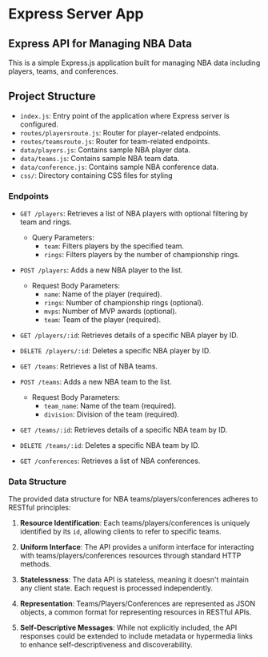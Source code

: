 # Express Server App

## Express API for Managing NBA Data

This is a simple Express.js application built for managing NBA data including players, teams, and conferences.

## Project Structure

- `index.js`: Entry point of the application where Express server is configured.
- `routes/playersroute.js`: Router for player-related endpoints.
- `routes/teamsroute.js`: Router for team-related endpoints.
- `data/players.js`: Contains sample NBA player data.
- `data/teams.js`: Contains sample NBA team data.
- `data/conference.js`: Contains sample NBA conference data.
- `css/`: Directory containing CSS files for styling

### Endpoints

- `GET /players`: Retrieves a list of NBA players with optional filtering by team and rings.
  - Query Parameters:
    - `team`: Filters players by the specified team.
    - `rings`: Filters players by the number of championship rings.
- `POST /players`: Adds a new NBA player to the list.
  - Request Body Parameters:
    - `name`: Name of the player (required).
    - `rings`: Number of championship rings (optional).
    - `mvps`: Number of MVP awards (optional).
    - `team`: Team of the player (required).
- `GET /players/:id`: Retrieves details of a specific NBA player by ID.
- `DELETE /players/:id`: Deletes a specific NBA player by ID.

- `GET /teams`: Retrieves a list of NBA teams.
- `POST /teams`: Adds a new NBA team to the list.
  - Request Body Parameters:
    - `team_name`: Name of the team (required).
    - `division`: Division of the team (required).
- `GET /teams/:id`: Retrieves details of a specific NBA team by ID.
- `DELETE /teams/:id`: Deletes a specific NBA team by ID.

- `GET /conferences`: Retrieves a list of NBA conferences.

### Data Structure

The provided data structure for NBA teams/players/conferences adheres to RESTful principles:

1. **Resource Identification**: Each teams/players/conferences is uniquely identified by its `id`, allowing clients to refer to specific teams.

2. **Uniform Interface**: The API provides a uniform interface for interacting with teams/players/conferences resources through standard HTTP methods.

3. **Statelessness**: The data API is stateless, meaning it doesn't maintain any client state. Each request is processed independently.

4. **Representation**: Teams/Players/Conferences are represented as JSON objects, a common format for representing resources in RESTful APIs.

5. **Self-Descriptive Messages**: While not explicitly included, the API responses could be extended to include metadata or hypermedia links to enhance self-descriptiveness and discoverability.
